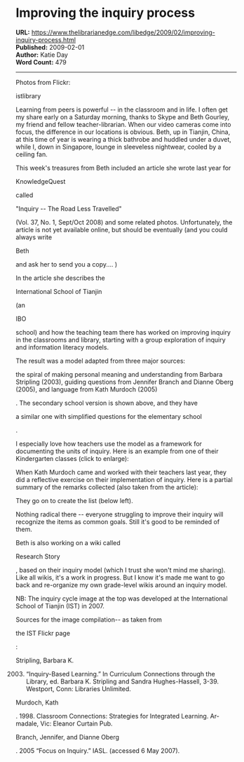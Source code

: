 # Improving the inquiry process

**URL:** https://www.thelibrarianedge.com/libedge/2009/02/improving-inquiry-process.html  
**Published:** 2009-02-01  
**Author:** Katie Day  
**Word Count:** 479

---

Photos from Flickr:

istlibrary

Learning from peers is powerful -- in the classroom and in life.  I often get my share early on a Saturday morning, thanks to Skype and Beth Gourley, my friend and fellow teacher-librarian.  When our video cameras come into focus, the difference in our locations is obvious.  Beth, up in Tianjin, China, at this time of year is wearing a thick bathrobe and huddled under a duvet, while I, down in Singapore, lounge in sleeveless nightwear, cooled by a ceiling fan.

This week's treasures from Beth included an article she wrote last year for

KnowledgeQuest

called

"Inquiry -- The Road Less Travelled"

(Vol. 37, No. 1, Sept/Oct 2008) and some related photos.  Unfortunately, the article is not yet available online, but should be eventually (and you could always write

Beth

and ask her to send you a copy.... )

In the article she describes the

International School of Tianjin

(an

IBO

school) and how the teaching team there has worked on improving inquiry in the classrooms and library, starting with a group exploration of inquiry and information literacy models.

The result was a model adapted from three major sources:

the spiral of making personal meaning and understanding from Barbara Stripling (2003), guiding questions from Jennifer Branch and Dianne Oberg (2005), and language from Kath Murdoch (2005)

.  The secondary school version is shown above, and they have

a similar one with simplified questions for the elementary school

.

I especially love how teachers use the model as a framework for documenting the units of inquiry.  Here is an example from one of their Kindergarten classes (click to enlarge):

When Kath Murdoch came and worked with their teachers last year, they did a reflective exercise on their implementation of inquiry.  Here is a partial summary of the remarks collected (also taken from the article):

They go on to create the list (below left).

Nothing radical there -- everyone struggling to improve their inquiry will recognize the items as common goals.  Still it's good to be reminded of them.

Beth is also working on a wiki called

Research Story

, based on their inquiry model (which I trust she won't mind me sharing).  Like all wikis, it's a work in progress.  But I know it's made me want to go back and re-organize my own grade-level wikis around an inquiry model.

NB: The inquiry cycle image at the top was developed at the International School of Tianjin (IST) in 2007.

Sources for the image compilation-- as taken from

the IST Flickr page

:

Stripling, Barbara K.

2003. “Inquiry-Based Learning.” In Curriculum Connections through the Library, ed. Barbara K. Stripling and Sandra Hughes-Hassell, 3-39. Westport, Conn: Libraries Unlimited.

Murdoch, Kath

. 1998. Classroom Connections: Strategies for Integrated Learning. Ar-madale, Vic: Eleanor Curtain Pub.

Branch, Jennifer, and Dianne Oberg

. 2005 “Focus on Inquiry.” IASL. (accessed 6 May 2007).
